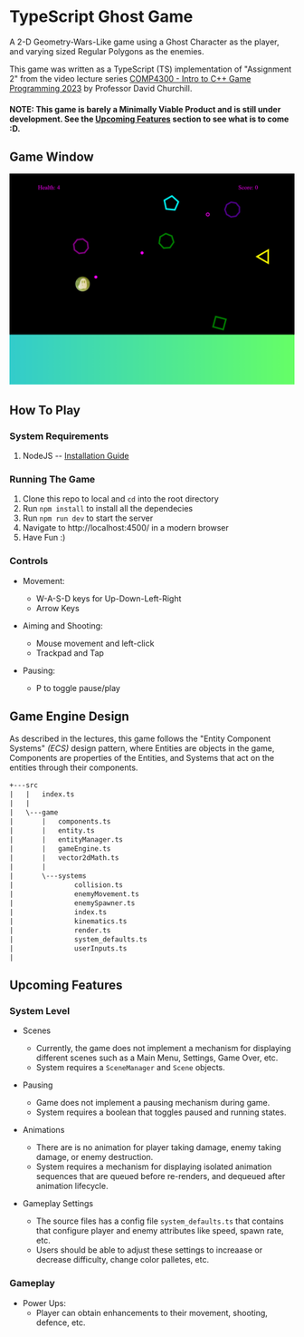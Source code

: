 # TypeScript Ghost Game
A 2-D Geometry-Wars-Like game using a Ghost Character as the player, and varying sized Regular Polygons as the enemies.

This game was written as a TypeScript (TS) implementation of "Assignment 2" from the video lecture series [COMP4300 - Intro to C++ Game Programming 2023](https://www.youtube.com/playlist?list=PL_xRyXins84_Jf-aCh7chj47HR4oZLPwK) by Professor David Churchill.

#### NOTE: This game is barely a Minimally Viable Product and is  still under development. See the [Upcoming Features](#upcoming-features) section to see what is to come :D.

## Game Window
![in_game_image](./In_Game_Screenshot.png)

## How To Play

### System Requirements
1) NodeJS -- [Installation Guide](https://nodejs.org/en/learn/getting-started/how-to-install-nodejs)

### Running The Game
1) Clone this repo to local and `cd` into the root directory
2) Run `npm install` to install all the dependecies
2) Run `npm run dev` to start the server
3) Navigate to  http://localhost:4500/ in a modern browser
4) Have Fun :)

### Controls
- Movement:
  - W-A-S-D keys for Up-Down-Left-Right
  - Arrow Keys

- Aiming and Shooting:
  - Mouse movement and left-click
  - Trackpad and Tap

- Pausing:
  - P to toggle pause/play

## Game Engine Design
As described in the lectures, this game follows the "Entity Component Systems" _(ECS)_ design pattern, where Entities are objects in the game, Components are properties of the Entities, and Systems that act on the entities through their components.

```
+---src
|   |   index.ts
|   |
|   \---game
|       |   components.ts
|       |   entity.ts
|       |   entityManager.ts
|       |   gameEngine.ts
|       |   vector2dMath.ts
|       |
|       \---systems
|               collision.ts
|               enemyMovement.ts
|               enemySpawner.ts
|               index.ts
|               kinematics.ts
|               render.ts
|               system_defaults.ts
|               userInputs.ts
|
```
## Upcoming Features

### System Level

- Scenes
  - Currently, the game does not implement a mechanism for displaying different scenes such as a Main Menu, Settings, Game Over, etc. 
  - System requires a `SceneManager` and `Scene` objects.

- Pausing
  - Game does not implement a pausing mechanism during game.
  - System requires a boolean that toggles paused and running states.

- Animations
  - There are is no animation for player taking damage, enemy taking damage, or enemy destruction.
  - System requires a mechanism for displaying isolated animation sequences that are queued before re-renders, and dequeued after animation lifecycle.

- Gameplay Settings
  - The source files has a config file `system_defaults.ts` that contains that configure player and enemy attributes like speed, spawn rate, etc.
  - Users should be able to adjust these settings to increaase or decrease difficulty, change color palletes, etc.

### Gameplay

- Power Ups:
  - Player can obtain enhancements to their movement, shooting, defence, etc. 